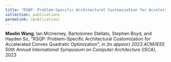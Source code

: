 ```yaml
---
title: "RSQP: Problem-Specific Architectural Customization for Accelerated Convex Quadratic Optimization"
collection: publications
permalink: /publication/
---
```

**Maolin Wang**, Ian McInerney, Bartolomeo Stellato, Stephen Boyd, and Hayden So, "RSQP: Problem-Specific Architectural Customization for Accelerated Convex Quadratic Optimization", in *(to appear) 2023 ACM/IEEE 50th Annual International Symposium on Computer Architecture (ISCA)*, 2023
